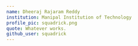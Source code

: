 ```yaml
---
name: Dheeraj Rajaram Reddy
institution: Manipal Institution of Technology
profile_pic: squadrick.png
quote: Whatever works.
github_user: squadrick
---
```

